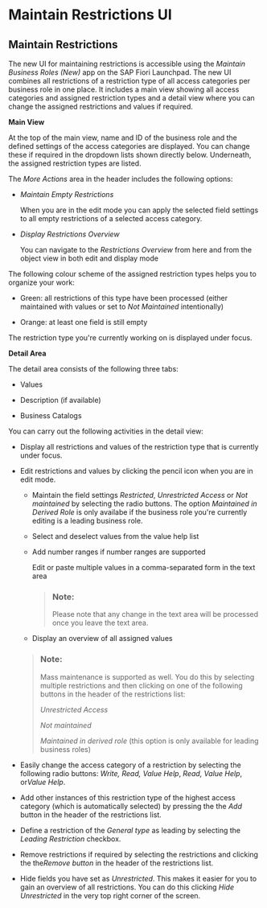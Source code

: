 <!-- loio28f133ffbc7d472cbbd11d8780eb2943 -->

# Maintain Restrictions UI



<a name="loio28f133ffbc7d472cbbd11d8780eb2943__MaintainRestrictions"/>

## Maintain Restrictions

The new UI for maintaining restrictions is accessible using the *Maintain Business Roles \(New\)* app on the SAP Fiori Launchpad. The new UI combines all restrictions of a restriction type of all access categories per business role in one place. It includes a main view showing all access categories and assigned restriction types and a detail view where you can change the assigned restrictions and values if required.

**Main View**

At the top of the main view, name and ID of the business role and the defined settings of the access categories are displayed. You can change these if required in the dropdown lists shown directly below. Underneath, the assigned restriction types are listed.

The *More Actions* area in the header includes the following options:

-   *Maintain Empty Restrictions* 

    When you are in the edit mode you can apply the selected field settings to all empty restrictions of a selected access category.

-   *Display Restrictions Overview*

    You can navigate to the *Restrictions Overview* from here and from the object view in both edit and display mode


The following colour scheme of the assigned restriction types helps you to organize your work:

-   Green: all restrictions of this type have been processed \(either maintained with values or set to *Not Maintained* intentionally\)

-   Orange: at least one field is still empty

The restriction type you're currently working on is displayed under focus.

**Detail Area**

The detail area consists of the following three tabs:

-   Values

-   Description \(if available\)
-   Business Catalogs

You can carry out the following activities in the detail view:

-   Display all restrictions and values of the restriction type that is currently under focus.

-   Edit restrictions and values by clicking the pencil icon when you are in edit mode.

    -   Maintain the field settings *Restricted*, *Unrestricted Access* or *Not maintained* by selecting the radio buttons. The option *Maintained in Derived Role* is only availabe if the business role you're currently editing is a leading business role.

    -   Select and deselect values from the value help list

    -   Add number ranges if number ranges are supported

        Edit or paste multiple values in a comma-separated form in the text area

        > ### Note:  
        > Please note that any change in the text area will be processed once you leave the text area.

    -   Display an overview of all assigned values


    > ### Note:  
    > Mass maintenance is supported as well. You do this by selecting multiple restrictions and then clicking on one of the following buttons in the header of the restrictions list:
    > 
    > *Unrestricted Access*
    > 
    > *Not maintained*
    > 
    > *Maintained in derived role* \(this option is only available for leading business roles\)

-   Easily change the access category of a restriction by selecting the following radio buttons: *Write, Read, Value Help*, *Read, Value Help*, or*Value Help*.

-   Add other instances of this restriction type of the highest access category \(which is automatically selected\) by pressing the the *Add* button in the header of the restrictions list.

-   Define a restriction of the *General type* as leading by selecting the *Leading Restriction* checkbox.

-   Remove restrictions if required by selecting the restrictions and clicking the the*Remove button* in the header of the restrictions list.

-   Hide fields you have set as *Unrestricted*. This makes it easier for you to gain an overview of all restrictions. You can do this clicking *Hide Unrestricted* in the very top right corner of the screen.


